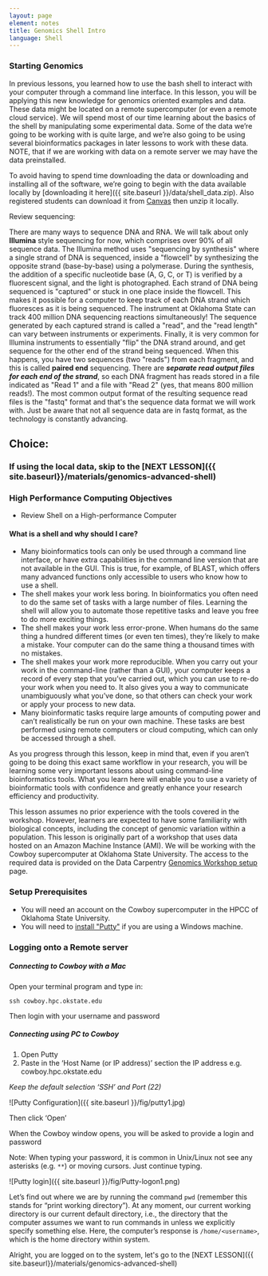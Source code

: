 ```yaml
---
layout: page
element: notes
title: Genomics Shell Intro
language: Shell
---
```


### Starting Genomics

In previous lessons, you learned how to use the bash shell to interact with your computer through a command line interface. In this lesson, you will be applying this new knowledge for genomics oriented examples and data. These data might be located on a remote supercomputer (or even a remote cloud service). We will spend most of our time learning about the basics of the shell by manipulating some experimental data. Some of the data we’re going to be working with is quite large, and we’re also going to be using several bioinformatics packages in later lessons to work with these data. NOTE, that if we are working with data on a remote server we may have the data preinstalled. 

To avoid having to spend time downloading the data or downloading and installing all of the software, we’re going to begin with the data available locally by [downloading it here]({{ site.baseurl }}/data/shell_data.zip). Also registered students can download it from [Canvas](https://canvas.okstate.edu/files/4300836/download?download_frd=1) then unzip it locally. 

Review sequencing:

There are many ways to sequence DNA and RNA. We will talk about only **Illumina** style sequencing for now, which comprises over 90% of all sequence data. The Illumina method uses "sequencing by synthesis" where a single strand of DNA is sequenced, inside a "flowcell" by synthesizing the opposite strand (base-by-base) using a polymerase. During the synthesis, the addition of a specific nucleotide base (A, G, C, or T) is verified by a fluorescent signal, and the light is photographed. Each strand of DNA being sequenced is "captured" or stuck in one place inside the flowcell. This makes it possible for a computer to keep track of each DNA strand which fluoresces as it is being sequenced. The instrument at Oklahoma State can track 400 million DNA sequencing reactions simultaneously! The sequence generated by each captured strand is called a "read", and the "read length" can vary between instruments or experiments. Finally, it is very common for Illumina instruments to essentially "flip" the DNA strand around, and get sequence for the other end of the strand being sequenced. When this happens, you have two sequences (two "reads") from each fragment, and this is called **paired end** sequencing. There are ***separate read output files for each end of the strand***, so each DNA fragment has reads stored in a file indicated as "Read 1" and a file with "Read 2" (yes, that means 800 million reads!). The most common output format of the resulting sequence read files is the "fastq" format and that's the sequence data format we will work with. Just be aware that not all sequence data are in fastq format, as the technology is constantly advancing.  

## Choice: 

### If using the local data, skip to the [NEXT LESSON]({{ site.baseurl}}/materials/genomics-advanced-shell)

### High Performance Computing Objectives

* Review Shell on a High-performance Computer

#### What is a shell and why should I care?

* Many bioinformatics tools can only be used through a command line interface, or have extra capabilities in the command line version that are not available in the GUI. This is true, for example, of BLAST, which offers many advanced functions only accessible to users who know how to use a shell.
* The shell makes your work less boring. In bioinformatics you often need to do the same set of tasks with a large number of files. Learning the shell will allow you to automate those repetitive tasks and leave you free to do more exciting things.
* The shell makes your work less error-prone. When humans do the same thing a hundred different times (or even ten times), they’re likely to make a mistake. Your computer can do the same thing a thousand times with no mistakes.
* The shell makes your work more reproducible. When you carry out your work in the command-line (rather than a GUI), your computer keeps a record of every step that you’ve carried out, which you can use to re-do your work when you need to. It also gives you a way to communicate unambiguously what you’ve done, so that others can check your work or apply your process to new data.
* Many bioinformatic tasks require large amounts of computing power and can’t realistically be run on your own machine. These tasks are best performed using remote computers or cloud computing, which can only be accessed through a shell.

As you progress through this lesson, keep in mind that, even if you aren’t going to be doing this exact same workflow in your research, you will be learning some very important lessons about using command-line bioinformatics tools. What you learn here will enable you to use a variety of bioinformatic tools with confidence and greatly enhance your research efficiency and productivity.

This lesson assumes no prior experience with the tools covered in the workshop. However, learners are expected to have some familiarity with biological concepts, including the concept of genomic variation within a population. This lesson is originally part of a workshop that uses data hosted on an Amazon Machine Instance (AMI). We will be working with the Cowboy supercomputer at Oklahoma State University. The access to the required data is provided on the Data Carpentry [Genomics Workshop setup](http://www.datacarpentry.org/genomics-workshop/setup.html) page.

### Setup Prerequisites

* You will need an account on the Cowboy supercomputer in the HPCC of Oklahoma State University. 
* You will need to [install "Putty"](https://hpcc.okstate.edu/content/logging-cowboy) if you are using a Windows machine.

### Logging onto a Remote server

##### Connecting to Cowboy with a Mac

Open your terminal program and type in: 
```
ssh cowboy.hpc.okstate.edu
```
Then login with your username and password

<!--

*Keep the default selection ‘SSH’ and Port (22)*

![Putty Configuration]({{ site.baseurl }}/fig/putty_screenshot_1.png)
 
Then click ‘Open’ (You will be presented with a security warning)

![Putty warning]({{ site.baseurl }}/fig/putty_screenshot_2.png)

##### Connecting using PC to Amazon
1. Open Putty	
  ![Putty login]({{ site.baseurl }}/fig/Putty-logon1.png)
Then click ‘Open’ (You will be presented with a security warning)
![putty warning]({{ site.baseurl }}/fig/putty_screenshot_2.png)

-->

##### Connecting using PC to Cowboy

1. Open Putty
2. Paste in the ‘Host Name (or IP address)’ section the IP address e.g. cowboy.hpc.okstate.edu

 *Keep the default selection ‘SSH’ and Port (22)*

 ![Putty Configuration]({{ site.baseurl }}/fig/putty1.jpg)
 
Then click ‘Open’ 

When the Cowboy window opens, you will be asked to provide a login and password
	
Note: When typing your password, it is common in Unix/Linux not see any asterisks (e.g. `**`) or moving cursors. Just continue typing.

![Putty login]({{ site.baseurl }}/fig/Putty-logon1.png)

Let’s find out where we are by running the command `pwd` (remember this stands for “print working directory”). At any moment, our current working directory is our current default directory, i.e., the directory that the computer assumes we want to run commands in unless we explicitly specify something else. Here, the computer’s response is `/home/<username>`, which is the home directory within system.

Alright, you are logged on to the system, let's go to the [NEXT LESSON]({{ site.baseurl}}/materials/genomics-advanced-shell)
